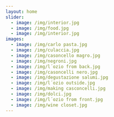 ```yaml
---
layout: home
slider:
  - image: /img/interior.jpg
  - image: /img/food.jpg
  - image: /img/interior.jpg
images:
  - image: /img/carlo pasta.jpg
  - image: /img/culaccia.jpg
  - image: /img/casoncello magro.jpg
  - image: /img/negroni.jpg
  - image: /img/l´ozio from back.jpg
  - image: /img/casoncelli nero.jpg
  - image: /img/degustazione salumi.jpg
  - image: /img/l´ozio outside.jpg
  - image: /img/making casconcelli.jpg
  - image: /img/dolci.jpg
  - image: /img/l´ozio from front.jpg
  - image: /img/wine closet.jpg
---
```

